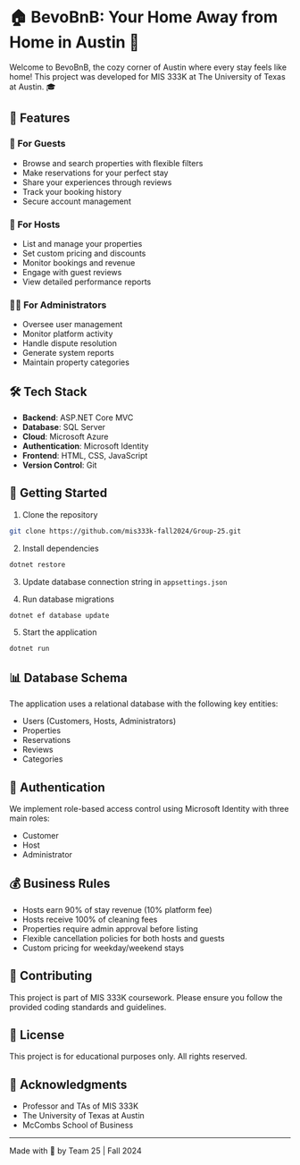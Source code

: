 # 🏠 BevoBnB: Your Home Away from Home in Austin 🤘

Welcome to BevoBnB, the cozy corner of Austin where every stay feels like home! This project was developed for MIS 333K at The University of Texas at Austin. 🎓

## 🌟 Features

### 👥 For Guests
- Browse and search properties with flexible filters
- Make reservations for your perfect stay
- Share your experiences through reviews
- Track your booking history
- Secure account management

### 🏡 For Hosts
- List and manage your properties
- Set custom pricing and discounts
- Monitor bookings and revenue
- Engage with guest reviews
- View detailed performance reports

### 👨‍💼 For Administrators
- Oversee user management
- Monitor platform activity
- Handle dispute resolution
- Generate system reports
- Maintain property categories

## 🛠 Tech Stack

- **Backend**: ASP.NET Core MVC
- **Database**: SQL Server
- **Cloud**: Microsoft Azure
- **Authentication**: Microsoft Identity
- **Frontend**: HTML, CSS, JavaScript
- **Version Control**: Git

## 🚀 Getting Started

1. Clone the repository
```bash
git clone https://github.com/mis333k-fall2024/Group-25.git
```

2. Install dependencies
```bash
dotnet restore
```

3. Update database connection string in `appsettings.json`

4. Run database migrations
```bash
dotnet ef database update
```

5. Start the application
```bash
dotnet run
```

## 📊 Database Schema

The application uses a relational database with the following key entities:
- Users (Customers, Hosts, Administrators)
- Properties
- Reservations
- Reviews
- Categories

## 🔐 Authentication

We implement role-based access control using Microsoft Identity with three main roles:
- Customer
- Host
- Administrator

## 💰 Business Rules

- Hosts earn 90% of stay revenue (10% platform fee)
- Hosts receive 100% of cleaning fees
- Properties require admin approval before listing
- Flexible cancellation policies for both hosts and guests
- Custom pricing for weekday/weekend stays

## 👥 Contributing

This project is part of MIS 333K coursework. Please ensure you follow the provided coding standards and guidelines.

## 📝 License

This project is for educational purposes only. All rights reserved.

## 🙏 Acknowledgments

- Professor and TAs of MIS 333K
- The University of Texas at Austin
- McCombs School of Business

---
Made with 🧡 by Team 25 | Fall 2024
